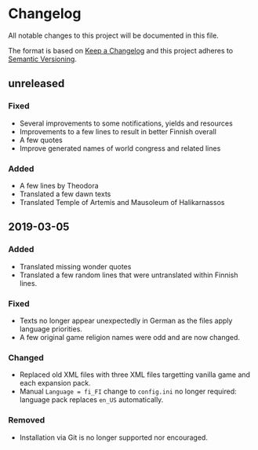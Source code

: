 # Changelog
All notable changes to this project will be documented in this file.

The format is based on [Keep a Changelog](http://keepachangelog.com/en/1.0.0/)
and this project adheres to [Semantic Versioning](http://semver.org/spec/v2.0.0.html).


## unreleased

### Fixed

- Several improvements to some notifications, yields and resources
- Improvements to a few lines to result in better Finnish overall
- A few quotes
- Improve generated names of world congress and related lines

### Added

- A few lines by Theodora
- Translated a few dawn texts
- Translated Temple of Artemis and Mausoleum of Halikarnassos


## 2019-03-05

### Added

- Translated missing wonder quotes
- Translated a few random lines that were untranslated within Finnish lines.

### Fixed

- Texts no longer appear unexpectedly in German as the files apply language priorities.
- A few original game religion names were odd and are now changed.

### Changed

- Replaced old XML files with three XML files targetting vanilla game and each expansion pack.
- Manual `Language = fi_FI` change to `config.ini` no longer required: language pack replaces `en_US` automatically.

### Removed

- Installation via Git is no longer supported nor encouraged.
